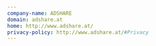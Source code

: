 ```yaml
---
company-name: ADSHARE
domain: adshare.at
home: http://www.adshare.at/
privacy-policy: http://www.adshare.at/#Privacy
---
```




